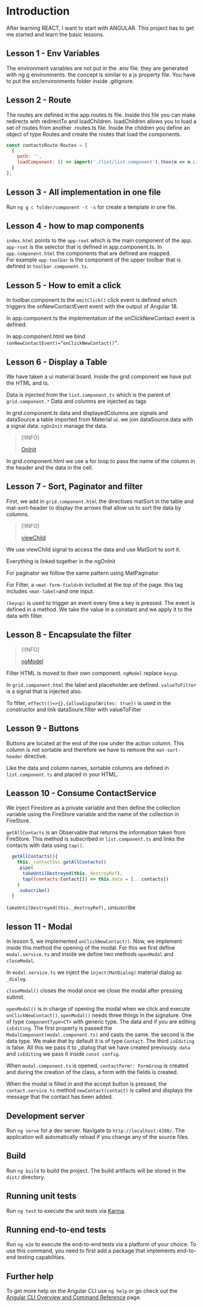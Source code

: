 # Introduction

After learning REACT, I want to start with ANGULAR. This project has to get me started and learn the basic lessons.

## Lesson 1 - Env Variables
The environment variables are not put in the .env file. they are generated with ng g environments. the concept is similar to a js property file. 
You have to put the src/environments folder inside .gitignore.

## Lesson 2 - Route
The routes are defined in the app.routes.ts file. Inside this file you can make redirects with redirectTo and loadChildren. 
loadChildren allows you to load a set of routes from another .routes.ts file.
Inside the children you define an object of type Routes and create the routes that load the components.
```javascript
const contactsRoute:Routes = [
  {
    path: '',
    loadComponent: () => import('./list/list.component').then(m => m.ListComponent)
  }
];
```

## Lesson 3 - All implementation in one file
Run `ng g c folder/component -t -s` for create a template in one file.

## Lesson 4 - how to map components
`index.html` points to the `app-root` which is the main component of the app. `app-root` is the selector that is defined in app.component.ts. 
In `app.component.html` the components that are defined are mapped.  
For example `app-toolbar` is the component of the upper toolbar that is defined in `toolbar.component.ts`.  

## Lesson 5 - How to emit a click
In toolbar.component.ts the `emitClick()` click event is defined which triggers the onNewContactEvent event with the output of Angular 18. 

In app.component.ts the implementation of the onClickNewContact event is defined. 

In app.component.html we bind `(onNewContactEvent)=“onClickNewContact()”`.

## Lesson 6 - Display a Table
We have taken a ui material board. Inside the grid component we have put the HTML and ts.

Data is injected from the `list.component.ts` which is the parent of `grid.component.*` Data and columns are injected as tags

In grid.component.ts data and displayedColumns are signals and dataSource a table imported from Material ui. we join dataSource.data with a signal data. `ngOnInit` manage the data. 

>[!INFO]
>
> [OnInit](https://angular.dev/api/core/OnInit)

In grid.component.html we use a for loop to pass the name of the column in the header and the data in the cell.

## Lesson 7 - Sort, Paginator and filter
First, we add in `grid.component.html` the directives matSort in the table and mat-sort-header to display the arrows that allow us to sort the data by columns.

>[!INFO]
>
> [viewChild](https://angular.dev/api/core/viewChild)

We use viewChild signal to access the data and use MatSort to sort it. 

Everything is linked together in the ngOnInit

For paginator we follow the same pattern using MatPaginator

For Filter, a `<mat-form-field>`in included at the top of the page. this tag includes `<mat-label>`and one input.

`(keyup)` is used to trigger an event every time a key is pressed. The event is defined in a method. We take the value in a constant and we apply it to the data with filter.

## Lesson 8 - Encapsulate the filter

>[!INFO]
>
> [ngModel](https://angular.dev/api/forms/NgModel)

Filter HTML is moved to their own component. `ngModel` replace `keyup`. 

In `grid.component.html` the label and placeholder are defined. `valueToFilter` is a signal that is injected also.

To filter, `effect(()=>{},{allowSignalWrites: true})` is used in the constructor and link dataSoure.filter with valueToFilter

## Lesson 9 - Buttons 

Buttons are located at the end of the row under the action column. This column is not sortable and therefore we have to remove the `mat-sort-header` directive.  

Like the data and column names, sortable columns are defined in `list.component.ts` and placed in your HTML. 

## Leasson 10 - Consume ContactService

We inject Firestore as a private variable and then define the collection variable using the FireStore variable and the name of the collection in FireStore. 

`getAllContacts` is an Observable that returns the information taken from FireStore. This method is subscribed in `list.component.ts` and links the contacts with data using `tap()`.

```javascript
  getAllContacts(){
    this._contactSvc.getAllContacts()
    .pipe(
      takeUntilDestroyed(this._destroyRef),
      tap((contacts:Contact[]) => this.data = [...contacts])
    )
    .subscribe()
  }
```
`takeUntilDestroyed(this._destroyRef),` unsuscribe 

## lesson 11 - Modal 
In lesson 5, we implemented `onClickNewContact()`. Now, we implement inside this method the opening of the modal. For this we first define `modal.service.ts` and inside we define two methods `openModal` and `closeModal`.

In `modal.service.ts` we inject the `inject(MatDialog)` material dialog as `_dialog`. 

`closeModal()` closes the modal once we close the modal after pressing submit.

`openModal()` is in charge of opening the modal when we click and execute `onClickNewContact()`. `openModal()` needs three things in the signature. One of type `ComponentType<CT>` with generic type. The data and if you are editing `isEditing`. The first property is passed the `ModalComponent(modal.component.ts)` and casts the same. the second is the data type. We make that by default it is of type `Contact`. The third `isEditing` is false. All this we pass it to _dialog that we have created previously. `data` and `isEditing` we pass it inside `const config`.

When `modal.component.ts` is opened, `contactForm!: FormGroup` is created and during the creation of the class, a form with the fields is created. 

When the modal is filled in and the accept button is pressed, the `contact.service.ts` method `newContact(contact)` is called and displays the message that the contact has been added.

## Development server

Run `ng serve` for a dev server. Navigate to `http://localhost:4200/`. The application will automatically reload if you change any of the source files.

## Build

Run `ng build` to build the project. The build artifacts will be stored in the `dist/` directory.

## Running unit tests

Run `ng test` to execute the unit tests via [Karma](https://karma-runner.github.io).

## Running end-to-end tests

Run `ng e2e` to execute the end-to-end tests via a platform of your choice. To use this command, you need to first add a package that implements end-to-end testing capabilities.

## Further help

To get more help on the Angular CLI use `ng help` or go check out the [Angular CLI Overview and Command Reference](https://angular.dev/tools/cli) page.
